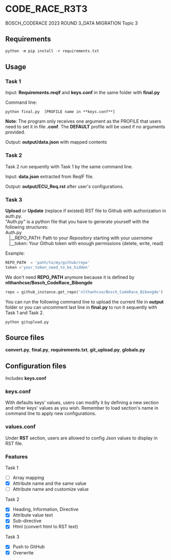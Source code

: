 # **CODE_RACE_R3T3**

BOSCH_CODERACE 2023 ROUND 3_DATA MIGRATION Topic 3

## Requirements

```python
python -m pip install -r requirements.txt
```

## **Usage**

### **Task 1**

Input: **Requirements.reqif** and **keys.conf** in the same folder with **final.py**

Command line:

```shell
python final.py  [PROFILE name in **keys.conf**] 
```

**Note**: The program only receives one argument as the PROFILE that users need to set it in file **.conf**. The **DEFAULT** profile will be used if no arguments provided.

Output: **output/data.json** with mapped contents

### **Task 2**

Task 2 run sequently with Task 1 by the same command line.

Input: **data.json** extracted from ReqIF file.

Output:  **output/ECU_Req.rst** after user's configurations.

### **Task 3**

**Upload** or **Update** (replace if existed) RST file to Github with authorization in auth.py.\
"Auth.py" is a python file that you have to generate yourself with the following structures:\
Auth.py\
&nbsp;&nbsp;   |__REPO_PATH: Path to your *Repository* starting with your *username*\
&nbsp;&nbsp;   |__token: Your Github token with enough permissions (delete, write, read)

Example:

```py
REPO_PATH  = 'path/to/my/github/repo'
token ='your_token_need_to_be_hidden'
```

We don't need **REPO_PATH** anymore because it is defined by **nlthanhcse/Bosch_CodeRace_Bibongde**

```python
repo = github_instance.get_repo('nlthanhcse/Bosch_CodeRace_Bibongde')
```

You can run the following command line to upload the current file in **output** folder or you can uncomment last line in **final.py** to run it sequently with Task 1 and Task 2.

```shell
python gitupload.py
```

## **Source files**

 **convert.py**, **final.py**, **requirements.txt**, **git_upload.py**, **globals.py**

## **Configuration files**

Includes **keys.conf**

### **keys.conf**

With defaults keys' values, users can modify it by defining a new section and other keys' values as you wish. Remember to load section's name in command line to apply new configurations.

### **values.conf**

Under **RST** section, users are allowed to config Json values to display in RST file. 

### **Features**

Task 1

- [ ] Array mapping
- [x] Attribute name and the same value
- [ ] Attribute name and customize value

Task 2

- [x] Heading, Information, Directive
- [x] Attribute value text
- [x] Sub-directive
- [x] Html (convert html to RST text)

Task 3

- [x] Push to GitHub
- [x] Overwrite
